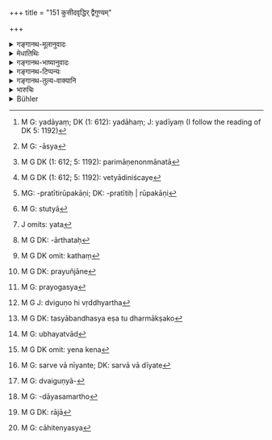 +++
title = "151 कुसीदवृद्धिर् द्वैगुण्यम्"

+++

<details><summary>गङ्गानथ-मूलानुवादः</summary>

Interest on money-loans stipulated at one time shall not exceed the double; in the case of grains, fruits, wool and beasts of burden, it shall not go beyond the quintuple.—(151)
</details>

<details><summary>मेधातिथिः</summary>

लाभार्थो धनप्रयोगः **कुसीदम्**, तत्र **वृद्धिः** । अथ वा प्रयुज्यमानं प्रयोक्तृसंबन्धिधनम् एव **कुसीदम्** । "मदीयं[^३०७] स्वल्पं दत्त्वाधिकं ग्रहीष्यामि" इति धनं दीयते, तत् **कुसीदम्** । तत्र **वृद्धिः** । सा द्विगुणत्वं नातिक्रामति । तावद् उत्तमर्णेन वृद्ध्यर्थं धनं दत्तवताधर्मर्णाद् ग्रहीतव्यं यावन् मूलधनं द्विगुणं प्रविष्टम् ।


[^३०७]:
     M G: yadāyaṃ; DK (1: 612): yadāhaṃ; J: yadīyaṃ (I follow the reading of DK 5: 1192)

- <u>ननु</u> वृद्धेर् द्वैगुण्यं श्रूयते । मूलेन सह त्रिगुणं प्राप्नोति । 

- <u>नैवम्</u> । गुणो ऽवयव उच्यते । स तावद् अवयविनम् अपेक्षते । प्रकृतं च धनम् । अतः प्रयोगविषयस्य धनस्यानेन प्रकारेण द्वैगुण्यम् उक्तं भवति । तथा च स्मृत्यन्तरम्- "चिरस्थाने द्वैगुण्यं प्रयोगस्य" (ग्ध् १२.३१), "मोच्य आधिस् तदुत्पन्ने प्रविष्टे द्विगुणे धने" (य्ध् २.६६) इति ।

- वृद्धिश् चानेकरूपा । कार्षापणेषु प्रयुक्तेषु कार्षापण एव वर्धते । क्वचित् संततिः । "स्त्रीपशूनाम् वा" (न्स्म् १.९२) इति संततिः । क्वचिद् आधिभोगः गोभूम्यादेः । 

- <u>तत्रेदं</u> द्वैगुण्यं सरूपवृद्धिविषयं केचिद् आहुः । तत्र हि मुख्यं वृद्धेर् द्वैगुण्यं प्रतीयते । संततौ न विज्ञायते- किं संख्यायास्या[^३०८] द्वैगुण्यम् उत परिमाणेनोत मानतो[^३०९] वेयम् । अतो वेत्याद्यनिश्चयः[^३१०] । पशूनाम् मूल्याद् धि महार्घत्वं हस्त्यश्वादिषु क्रयविक्रयादौ दृश्यत एव । महाप्रमाणा हि महार्घा भवन्ति ।


[^३१०]:
     M G DK (1: 612; 5: 1192): vetyādiniścaye


[^३०९]:
     M G DK (1: 612; 5: 1192): parimāṇenonmānatā


[^३०८]:
     M G: -āsya

- <u>ननु</u> च संततौ सारूप्यम् अस्त्य् एव । गोः संततिर् गौर् एव । तत्र भेदोपन्यासो न युक्तो वृद्धिः सरूपा संततिश् चेति ।

- <u>उच्यते</u> । नैकजातीयत्वमात्रेण सारूप्यं भवति, किं तु वयःपरिमाणादिसाम्येन । अतो युक्तो भेदोपन्यासः । भोगलाभे ऽपि कुतो द्वैगुण्यप्रतीतिः । उपकारकाणि[^३११] जनयतुं गावः प्रयुज्यन्ते । गोभूम्यादि पयोयवसादयो यथासंभवं भुज्यन्ते । तत्र कीदृशं द्वैगुण्यम् । समाचारश् च क्वचिद् दृश्यते । वर्षशतानि भूमिर् आ मूलहिरण्यादानाद् भुज्यते । पठति च याज्ञवल्क्यः- "आधिश् च भुज्यते तावद् यावत् तन् न प्रदीयते" (य्ध् २.९३) इति । 


[^३११]:
     MG: -pratītirūpakāṇi; DK: -pratītiḥ | rūpakāṇi

- <u>अत्रोच्यते</u> । वृद्धिमात्रे श्रूयमाणे द्वैगुण्यं कथं विसेषे ऽवस्थाप्यते । न हि श्रुत्या[^३१२] सामान्यप्रतिपत्तिर् भवन्ती विना प्रमाणेन विशेषे ऽवस्थातुम् अर्हति । यत् तु संतताव् अनुपपन्नं द्वैगुण्यम् इति, अवगमे यत्नः क्रियताम् । मूलमर्षेण परिनिश्चितवता वृद्धिस् तत्सामान्या यत[^३१३] एव तज्जातानां भवति । भूमिभोगे ऽपि यवसगोधूमादौ तत्पच्यमानस्यार्घतः[^३१४] शक्यत एव समत्वं निश्चेतुम् । उपकारवचनो ऽपि गुणशब्दो ऽस्ति । क एवं सति समगुणो भवति क उपकारको भवतीति कथं[^३१५] गम्यते । अनेन यावन् मूल्यं गोधान्यविनिमयाद् उत्पद्यते तावद् एव चेत् तत उत्पन्ना वृद्धिस् तदा भवति समगुणत्वम्, परिमाणादिसाम्याभावे ऽपि । यस् तु क्वचित् समाचारः- भवतैव परिहृतः क्वचिद् ग्रहणं प्रयुञ्जानेन[^३१६] । समाचारभ्रंशसंभवे स्मृतयो नियामिका अर्थवत्यः । 


[^३१६]:
     M G DK: prayuñjāne


[^३१५]:
     M G DK omit: kathaṃ


[^३१४]:
     M G DK: -ārthataḥ


[^३१३]:
     J omits: yata


[^३१२]:
     M G: stutyā

"अक्षीणि मे दर्शनीयानि पादा मे सुकुमारतराः" इत्य्वत् प्रयोगाद् बहुषु[^३१७] बहुवचनम् इति शास्त्रम् आरभ्यते । असति विप्रयोगदर्शने प्रत्याख्यायते । उपसर्जनोपसर्गपौर्वापर्यप्रयोगसिद्ध्यर्थम् उक्तम् । न हि कश्चित् प्रपचतीति प्रयोक्तव्ये पचति प्रेते प्रयुङ्क्त इति । वचनम् अपि[^३१८] "आधिस् तु भुज्यते तावद् यावत् तन् न प्रदीयते"[^३१९] यावद् दानात् तद्द्विगुणम् अप्रविष्टम्, इत्य् अपि शक्यते नेतुम् । स्मृत्यन्तरैवाक्यत्वाच् चैतद् एव युक्तम् अध्यवसातुम् । उपपादितं चैतन् निपुणतो ऽन्यत्र ।  

**सकृद् आहिता** । **सकृद्** इत्य् अनेन व्यवस्थापितो ऽङ्गीकृतः पुनः पुनः प्रोयोग इति यावत् । आधानं स्थापनं उच्यते । वचनव्यवस्थया च निरूपणं स्थापनम् एव । पुनः प्रयोगश् च[^३२०] द्विगुणीभूते धने आदीयमाने भवति । यदा द्विगुणवृद्ध्यर्थम्[^३२१] उत्तमर्णः, अधमर्णश् च तदीयेन धनेन महत्कार्यं करिष्यन् करणपरिवृत्तिं करोतीति या प्राक्तनी वृद्धिर् इयं वाद्यप्रभृति वर्धत इति, तदा द्विगुणभूतम् अपि पुनर् वर्धत एव । पुरुषान्तरसंचारेण वा यदि द्विगुणीभूतं धनिकस्योपयुज्यते, तदाधमर्ण उच्यमानो ऽन्यपुरुषं ददतम् अर्पयति "एष त इयद्भिर् अहोभिर् दास्यति" इति तत्र स्वहस्तं दीयमानं पुनर् वर्द्धते । न चायं दानं प्रति प्रतिप्रतिभूः किं तु निक्षेप्ता दातैव । एतत् तु ऋजुना "पुरुषान्तरम् असंक्रान्तम्" (भार् ओन् म्ध् ८.१५०; प्। ११३) इति व्याख्यातम् । 



[^३२१]:
     M G J: dviguṇo hi vṛddhyartha


[^३२०]:
     M G: prayogasya

- अथ वा प्राग् अपि द्वैगुण्याद् यदा बन्धम् अन्यस्मै प्रत्यर्पयति, दीनारेषु सलाभेषु द्वित्वे, तस्य बन्धस्य मोक्ष एव धर्म्यः[^३२२] । बन्धस्य प्राग्वृद्धौ स्थितायां तस्माद् अह्नः प्रभृति पुनर् द्वैगुण्यम् आप्नोति । यदा तदीयं बन्धकं तदनुज्ञयोत्तमर्णेनान्यत्राधाय स्वधनं गृह्यते तदा वर्धते । एष पुरुषान्तरसंचारः । 


[^३२२]:
     M G DK: tasyābandhasya eṣa tu dharmākṣako

- उभयत्र[^३२३] द्विगुणीभूते प्रयोक्ताधमर्णिकेन येन केन[^३२४] प्रकारेणान्यस्माद् ग्रहणम् अनुज्ञाप्यते । यदि वास्माद् अन्यद् गृह्यते, ग्रहीता देशान्तरं गमिष्यन् कार्यान्तरेण चान्यत्र संचारयति । ऋजुस् (=भार्) तु तस्माद् एवाधर्मर्णाद् अनवीकृते प्रयोगे द्विगुणाधिकां वृद्धिं नेच्छति । अत आह पुरुषान्तरम् असंक्रान्ते पुनःक्रिया । प्रयोजनं च वक्ष्यामः । 


[^३२४]:
     M G DK omit: yena kena


[^३२३]:
     M G: ubhayatvād

- ये तु व्याचक्षते- "या वृद्धिर् उपचिता सांवत्सरी युगपत् सर्वैवानीयते[^३२५] तत्रायं विधिः । या पुनः प्राप्तदानापि सर्वा न दीयते तत्र द्विगुनाद् अधिकग्रहणम् अपि," तेषां न **न**शब्दो यथार्थो नाप्य् **आहित** इति । सांवत्सरी तावद् उपचिता ग्राह्या द्वितीयसंवत्सरे पुनर् आनयनम् अस्त्य् एवेति न क्वचिद् द्वैगुण्यनियमः स्यात् । 


[^३२५]:
     M G: sarve vā nīyante; DK: sarvā vā dīyate

- <u>अथ यो</u> द्विगुणीभूतं सलाभं धनम् आनयति तत्राधिकनिषेधो ऽस्तु । प्राग् द्वैगुण्याद्[^३२६] वृद्धिमात्रदानसमर्थो[^३२७] वृद्धिं ददाति । मूलं तस्यापरिमितग्रहणम् इति । 


[^३२७]:
     M G: -dāyasamartho


[^३२६]:
     M G: dvaiguṇyā-

- <u>एतद् अपि</u> न किंचित् । यः संवहति तस्यानुग्रहो न्याय्यो नाधिकग्रहणम् । यस् तु राज्ञा[^३२८] द्विगुणीभूतम् अपि कथंचिद् आप्यते तस्याधिकमोक्ष इत्य् एतद् अन्याय्यम् । न च्**आहिते**त्यस्य[^३२९] शब्दस्यायम् अर्थः । 


[^३२९]:
     M G: cāhitenyasya


[^३२८]:
     M G DK: rājā

अथ "आहृता" इति[^३३०] पाठान्तरम् । तथापि **सकृच्**छब्दो न निश्चितार्थो न्यायस्[^३३१] तु परित्यक्तः स्वकृतश् च पाठः स्यान् न मानवी स्मृतिर् इत्य् उक्तैव व्यवस्था न्याय्या ।  

**धान्या**दिषु **पञ्चतां** पञ्चगुणताम् नात्येति । स्मृत्यन्तरे धान्ये चतुर्गुणोक्ता "हिरण्यवस्त्रधान्यानां वृद्धिर् द्वित्रिचतुर्गुणाः" (न्स्म् १.९२) इति । तत्र व्यवस्था- यदि दरिद्रभूतः प्रयोक्ता ग्रहीता च महाधनसंपन्नस् तेन धान्येन महान्तम् अर्थं कृतवांस् तदा पञ्चगुणान्यथा चतुर्गणा । **सदं**[^३३२] फलं वार्षम्, धान्यस्य पृथगुपादानात् । लव[^३३३] उदीच्येषूर्णाविषयः प्रसिद्धः । **वाह्यो** गर्दभोष्ट्रबलीवर्दादिः ॥ ८.१५१ ॥
</details>

<details><summary>गङ्गानथ-भाष्यानुवादः</summary>

‘*Kusīda*,’ ‘*monetary loans*’—the advancing of money for earning interest; or the money advanced may itself be called ‘*Kusīda*’; *i.e*., the money which is advanced with the idea ‘having advanced a small amount I shall get back a larger amount.’

The interest on such loans ‘*shall not exceed the double*—the creditor, having advanced the money to the debtor, shall receive from him only such an amount as may be the double of his principal.

“What the text says is that the interest should become ‘Double’; and this, along with the principal itself, should make the total amount received *thrice* the principal.”

It is not so; in the term ‘*Dviguṇa*,’ ‘double,’ the term ‘*guṇa*’ signifies *part*; and when we come to look out for a *whole* of which it would be the ‘*part*,’ it is the *principal* which, from the context, appears to us as the ‘whole.’ Hence when the text speaks of the ‘double,’ what is meant is the double of the capital advanced. To this end we have other Smṛti-texts—(*a*) ‘When there is delay, the capital advanced shall become doubled’ (Gautama, 12. 81); and (*b*) ‘The deposit is to be redeemed when the principal has become doubled’ (Yājñavalkya, Vyavahāra, 64).

‘Interest’ is paid in several forms:—(1) when coins are advanced, interest is paid in coins; (2) sometimes it is paid in the form of progeny; as in the case of female cattle; (3) sometimes in the form of the use of pledges, in the shape of cattle, land and the like.

The doubling of the interest is, according to some people, meant to pertain to those cases where the interest paid is of the same kind as the capital advanced; and the reason for this lies in the fact that it is only in such cases that the exact ‘double’ can be ascertained; while in the case of interest in the form of ‘progeny’ of animals, it cannot be ascertained whether the ‘doubling’ is to be computed by *number*, or size or measure; as in the case of such animals as elephants and horses, it is found that when they are bought or sold, their price depends upon their size; as a rule animals of larger size fetching higher prices.

“There is similarity of kind in the *progeny* also; the progeny of the cow is of the same species as the cow. So that there is no justification for any distinction as that into (*a*) ‘interest of the same kind’ and (*b*) ‘progeny.’”

The answer to this is as follows:—‘Sameness of kind’ does not depend only upon belonging to the same species; in fact it depends upon similarity of age, size and other factors. Hence the distinction is quite correct. Further, in the case of interest in the form of the *use of deposits* also, how would the ‘double’ be determined? And when cows and lands are pledged, the benefit derived from the use of the cow is in the form of *milk*, while in the case of land, it is in the form of fodder and other produce; so that in these cases also what sort of ‘double’ would there be? In actual usage it is found that if the principal gold is not paid, land continues to be used and enjoyed for hundreds of years. Says Yāyñavalkya (*Vyavahāra*, 90)—‘The pledge continues to be enjoyed so long as the capital is not paid off.’ \[From all this it is dear that the limit of ‘double’ cannot he applicable to all cases.\]

Our answer to this explanation of some people is as follows:—When what is asserted is the ‘doubling’ in regard to ‘interest’ in general, how can we restrict it to any particular kind of interest only? When the words of the text afford a certain meaning in a general form, we cannot restrict it to any particular case, unless there is some authority for doing it. As regards the argument that “there can be no *doubling*,’ in the case of *progeny*,”—ju st please make an effort to understand the matter: when an animal is pledged, its value is duly determined, and certainly the value of its progeny also could be similarly determined. Similarly in the case of the enjoyment of landed property also, when the fodder and grains become ripened, it can he easily determined when their value becomes equivalent to the principal.

Then again, the term ‘*Guṇa*’ (contained in ‘*dviguṇa*,’ ‘double’) signifies *usefulness* also. “in that case what is there that would be as *useful* as the principal?” It can always be found if a certain thing serves any useful purpose at all. And if the interest accruing he computed only at the price obtained from the sale of the grain and fodder produced from the land,—then also it would be possible for the interest to become equivalent to the principal,—even though there may be no exact equality of size and other details.

As for the ‘local custom’ that you have put forward,—that argument has been answered by yourself, when you called it ‘local.’ further, whenever there is any chance of customs being abandoned, it is Smṛti-texts that serve the useful purpose of affording the requisite check.

As regards the text—‘the pledge is enjoyed so long as the principal is not paid up,’—the phrase ‘so long as the principal is not paid up’ can he taken to mean ‘so long as it has not become doubled.’ In fact, with a view to reconciling it with other Smṛti-texts, it is best to take it in this sense. This has been fully explained by us elsewhere.

‘*Stipulated at one time*’—*i.e*., what has been fixed upon at one time, in eases of the renewal of the loan. ‘Stipulating’ means *fixing*; and what is settling by verbal contract is also *fixing*. The loan is renewed, when the principal has become doubled and is not paid up. Even after the principal has been doubled, if the creditor is willing to earn further interest on it, and the debtor also wishes to retain the money for the purpose of currying on some large business, he renews the deed, entering as principal, the former principal along with the accrued interest, and thenceforward it is on this principal that the interest begins to accrue. And in that case, the principal, even though doubled, continues to grow further.

It continues to grow also when transferred to another person; for instance, when the principal has become doubled and the creditor has need of the money and asks the debtor to pay, the latter takes him to a third party, and says^(‘)this man will make the payment for me in so many days’; and in this case during these additional days, further interest shall accrue. The third party in this case is not a ‘surety’ for payment, but only a ‘trustee,’ the man who actually does the payment. This is what has been explained by Ṛju to be the meaning of the debt being ‘transferred to another person.’

Or. ‘transference to another person’ may refer to the following transaction:—Even before the principal has become actually doubled, if the pledge is banded over to another person,—when the money with accrued interest has become doubled, then it is only right and proper that the pledge should be redeemed; but in this case it is taken away before the principal has reached the limit,—then, interest begins to accrue from that date, and the limit of ‘double’ shall be computed upon the total amount of the principal along with the interest accrued up to the date of the transference. That is, when the creditor, with the sanction of the debtor, hands over the latter’s pledge to a third party and receives his due from him, then the interest continues to accrue.

In both these cases (of ‘transference to another person’), before the doubling of the principal, the money-lender is, somehow or other, made to agree to receive payment from another person; or, ‘transference to another person’ may mean that case where the debtor takes a further loan from the creditor, but having to go away to foreign lands, transfers the loan by means of another document.

Ṛju however holds that, except in the case of the same debtor renewing the loan, no interest beyond the doubling of the principal can accrue. It is in accordance with this view that he has declared—‘In the case of transference to another person, there should be renewal of the deed, and the need for this we shall explain.’

Some people have held the following view:—“The rule laid down in the present text refers to a case where the whole amount of interest accruing during the year is *paid at one time* \[this being the meaning of the phrase ‘*sakṛdāhiṭā* \]; whereas if all the interest that has fallen due is not paid off wholly, then it will go on accruing, even beyond the limit of ‘double the principal.’”

But in this explanation, neither the negative particle ‘*na*’ nor the term ‘*āhita*’ retains its real meaning. For if the interest accrued during the first year has been received, and at the end of the second year, the interest is again brought up for payment,—where would there be any chance of the principal becoming doubled?

“The prohibition of excess may apply to a case where the debtor brings up for payment the amount of the principal which has become doubled with accrued interest. Even before the principal becomes doubled, if the debtor is able to pay up the interest only, he can do so, and there can be no limit placed upon the principal to be accepted.”

This view also is nothing. When the debtor is ready to pay up, he deserves favourable consideration, and he should not be made to pay more; and if a debtor is forced by the king to pay up, it cannot be right to remit the excess in his case. Nor does the term ‘*āhitā*’ of the text mean this.

If the word is read as ‘*āhṛtā*,’ then the exact signification of the term ‘*sakṛt*’ would be doubtful; reason would be scattered to the wings, and the text would he a self-conceived one, and not the one propounded by Manu.

From all this it follows, that the most reasonable conclusion is as explained by us above.

In the case of grains and other things, it does not exceed the ‘*quintuple*’—*i.e*., five times.

Another Smṛti text lays down ‘quadruple’ in the case of grains:—‘In the case of gold, cloth and grains, the interest is to be double, triple and quadruple respectively’ (Nārada, 107). And the law on this point is as follows: If the moneylender has become reduced to poverty, and the debtor has become opulent with much wealth, having earned much wealth by means of the grain he had borrowed,—then the interest is to be *five times*; and in other cases it is to be only *four times*.

‘*Sada*’—stands for the *fruit of trees*,—‘grains’ being mentioned separately.

‘*Lava*’—stands, among northerners, for *wool*.

‘*Beasts of burden*’—ass, camel, ox and so forth.—(151)
</details>

<details><summary>गङ्गानथ-टिप्पन्यः</summary>

‘*Smṛtyantare*’—(Medhātithi, p. 967, l. 30)—see Yājñavalkya (2. 39 )—‘*Vastradhānyahiraṇyānām catustridviguṇā parā*’, and in *Nārada* (107)—‘*Hiraṇyadhānyavastrāṇām vṛddhirdvitricaturguṇā*.’

This verse is quoted in *Mitākṣarā* (on 2.39), which adds the following notes:—Capital invested for increase is called ‘*kusīda*’,—the increase thereof is called ‘*vṛddhi*’;—and this never goes beyond, exceeds, the double,—if it is the first original investment; in the case of the investment being one that has been transferred from one person to another, it *can* exceed the double,—as it becomes, in tins case, a fresh transaction.—If we adopt the reading ‘*āhṛtā*’ (in place of ‘*āhitā*’), the meaning would he that the amount cannot exceed the double only in the case where the interest is paid all at one time, and that in a case where it is paid by gradual instalments—daily, monthly or yearly,—it does exceed the double. It goes on—‘The rule applies to cases where the loan has been advanced in one instalment, and is also paid back in one instalment; in cases where the loan has been transferred to another person, or a fresh transaction is entered into by the same parties after certain additions and subtractions, the interest does go on accumulating even after the principal, along with the interest, has reached the amount which is double of the original principal.—On the second half of the verse it remarks that in the case of grains and roots and flowers and fruits, the quantity payable may become five times of the principal. It explains ‘*śada*’ as *agricultural products*, fruits, flowers etc.,—‘*lava*’ as the wool of sheep, the hair of the *camarī* cow find so forth,—‘*vāhya*’ as ‘bullocks, horses and the like.’ Interest on these cannot go beyond five times the principal.

It is quoted in *Aparārka* (p. 643), which adds that the term ‘*sakṛt*’ makes it clear that the amount can exceed the double, in a case where with the consent of the debtor the accrued interest is added on to the principal and a fresh transaction entered into. It adds that this applies only to transactions in *gold*.

It is quoted in *Vyavahāramayūkha* (p. 76), which adds that Vijñaneśvara and others have held that in a case where interest has been paid by instalments at intervals, the total amount of the amount to be paid ultimately may exceed the double.

It is quoted in *Vivādaratnākara* (p. 17), which adds the following explanatory notes:—‘*Dhānye*’, barley, *vrīhi* and the rest,—‘*sade*’, fruits and other products from trees,—‘*lave*’, wool of the sheep, hair of the *Camarī* and so forth, the etymological meaning being ‘what is shorn’, ‘*lūyate*’;—‘*vāhye*’, ‘what is *driven*’, the horse and so forth;—if any of these things is lent, on interest, like gold and silver,—the amount to be paid should not exceed five times the principal. It is just possible that some one may borrow a hundredweight of grains, or a hundred horses, on loan at the rate of 2 per cent interest;—such a debtor, even after a very long time, can repay only
*five hundred*, not more. The present text lays down ‘five times’ as the
limit in the case of grain; but Bṛhaspati has fixed this limit at ‘four times’; while ‘three times’ is the limit fixed by Viṣṇu, Marīci, Vaśiṣṭha and Hārīta. In view of these alternative limits, the decision in any particular case will have to be determined by the character of the debtor concerned, or the nature of the time, and consideration of scarcity or affluence.

This verse is quoted in *Nṛsiṃhaprasāda* (Vyavahāra, 18b);—in
*Smṛtisāroddhāra* (p. 326), which explains ‘*sada*’ as the produce of
cultivation, other than, corn,—*e.g*., fruits and other things,—‘*vāhya*’ as ‘bullock and the rest’,—and ‘*lava*’ as ‘wool and the like;—and in *Vivādacintāmaṇi* (p. 11), which says that at one transaction, in the case of gems and things of that kind also, the interest cannot go beyond the double;—that in grains etc. it can go upto fivefold; but in repeated transactions it can go beyond the said ‘double’; it notes the reading ‘*sakṛdāhitā*’; it explains ‘*vāhya*’ as‘bullock and the like’,—‘*śada*’ as ‘field-prodce’,—‘*lava*’ as ‘that which is lopped off’, *i.e*., wool, except that of the sheep.
</details>

<details><summary>गङ्गानथ-तुल्य-वाक्यानि</summary>

*Gautama* (12.31, 36).—‘If the loan remains outstanding for a long time,
the principal may bo doubled; after which the interest ceases. The interest on animal-products, on wool, on agricultural produce, and on beasts of burden shall not increase more than the live-fold value of the object lent,’

*Viṣṇu* (6.11-14, 16, 17).—‘On gold, the interest shall rise no higher
than to make the debt double; on grain, three-fold; on cloth, fourfold; on liquids eight-fold; on substances from which spirituous liquor is extracted, on cotton, thread, leather, weapons, bricks, and charcoal, the interest is unlimited; on objects other than those just mentioned, it may be double.’

*Yājñavalkya* (2.39).—‘For cattle and for women, the interest consists
in the form of their offspring; in the case of clarified butter and other *Rasas*, the highest limit of interest is eight-fold; in that of cloth, fourfold; in that of grains, threefold; and in that of gold, double.’

*Kātyāyana* (Aparārka, p. 643).—‘The money-lender shall receive double
the amount lent.’

*Nārada* (1.105-107).—‘There are special rules according to the local
usages of the country where the loan has been made. In some countries the loan may grow till the amount of the principal has been reached; in other countries it may grow till it becomes three, or four, or eight times as large as the principal. The interest on gold, grain and clothes may rise to two, three, or four times the principal. On liquids, the interest may become octuple; of women and cattle, their offspring forms the interest.

*Bṛhaspati* (11.13-16).—‘On gold and other precious metals, the interest
may make the debt double; on clothes and base metals, treble; on grain, it is allowed to rise to four times the original amount; and so on edible plants or fruits, beasts of burden and wool. It is allowed to make the debt quintuple on pot-herbs; sextuple, on seeds and sugarcane; and octuple, on salt, oil and spirituous liquor. Likewise on sugar and honey, if the loan he of old standing. On grass, wood, bricks, thread, substances from which spirits may he extracted, leaves, hones, leather, weapons, flowers and fruits, no interest is ordained.’

*Śukranīti* (4.5.631).—‘When the amount drawn from the debtor in the
form of interest has reached twice the principal, then the King shall make the debtor pay only the principal and nothing more than that.’

*Kātyāyana* (Vivādaratnākara, p. 17).—‘For gems, pearls, corals, for
gold and silver—and for agricultural products and for insect-products (silk, etc.),—the interest shall stop at double of the principal. For oils, wines, clarified butter, molasses and salt, it shall go up to eight-fold.’
</details>

<details><summary>भारुचिः</summary>

**वृद्धिर् द्वैगुण्यं नात्येति** । कालमहत्त्वे ऽपि सति । **सकृद् आहिता** पुरुषान्तरम् असंक्रान्ता, संक्रमिते तु धने प्रयोक्त्रान्यत्र पुनर्वर्धत एव, गृहीतृदोषाद् अप्रतिपादनेन पूर्वं प्रयोक्तुर् धनस्य । हिरण्ये तावद् एवम् । **धान्ये** तु फलकाले **शद**काले प्रतिवर्षं भागशो वर्धमानं तत् प्रयुक्तं धान्यं **नातिक्रामति पञ्चताम्** । हिरण्यवद् द्वैगुणे प्राप्ते इदं तत्प्रतिषेधार्थं पञ्चगुणत्वम् आरभ्यते । एवं **शदे** पञ्चतां परिवर्तमानो **नातिक्रामति** । एवं **लवे** प्रयुक्त ऽव्याद्यूर्णाजानां लवकाले लवकाले भागशो वर्धते तत्प्रयुक्तम् । **वाह्ये** तु बलीवर्दादाव् एष एव न्यायः ॥ ८.१५० ॥
</details>

<details><summary>Bühler</summary>

151	In money transactions interest paid at one time (not by instalments) shall never exceed the double (of the principal); on grain, fruit, wool or hair, (and) beasts of burden it must not be more than five times (the original amount).
</details>
